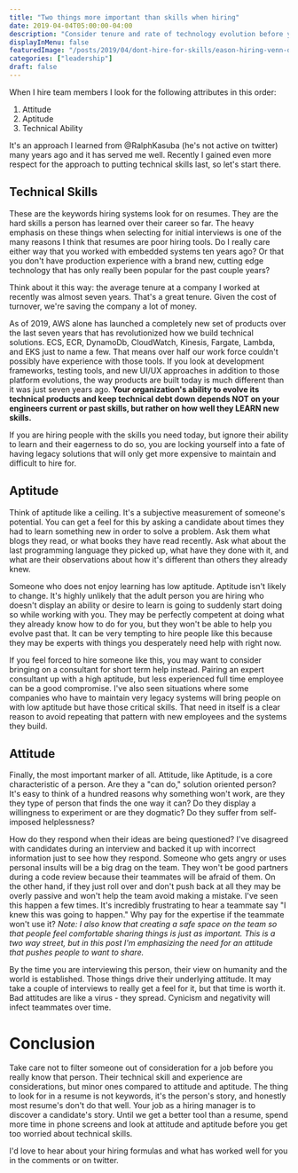 ```yaml
---
title: "Two things more important than skills when hiring"
date: 2019-04-04T05:00:00-04:00
description: "Consider tenure and rate of technology evolution before you prioritize specific technical skills in your hiring process."
displayInMenu: false
featuredImage: "/posts/2019/04/dont-hire-for-skills/eason-hiring-venn-diagram.png"
categories: ["leadership"]
draft: false
---
```

When I hire team members I look for the following attributes in this order:

1. Attitude
1. Aptitude
1. Technical Ability

It's an approach I learned from @RalphKasuba (he's not active on twitter) many years ago and it has served me well.  Recently I gained even more respect for the approach to putting technical skills last, so let's start there.

## Technical Skills
These are the keywords hiring systems look for on resumes.  They are the hard skills a person has learned over their career so far.  The heavy emphasis on these things when selecting for initial interviews is one of the many reasons I think that resumes are poor hiring tools.  Do I really care either way that you worked with embedded systems ten years ago?  Or that you don't have production experience with a brand new, cutting edge technology that has only really been popular for the past couple years?

Think about it this way: the average tenure at a company I worked at recently was almost seven years.  That's a great tenure.  Given the cost of turnover, we're saving the company a lot of money.

As of 2019, AWS alone has launched a completely new set of products over the last seven years that has revolutionized how we build technical solutions.  ECS, ECR, DynamoDb, CloudWatch, Kinesis, Fargate, Lambda, and EKS just to name a few.  That means over half our work force couldn't possibly have experience with those tools.  If you look at development frameworks, testing tools, and new UI/UX approaches in addition to those platform evolutions, the way products are built today is much different than it was just seven years ago.  **Your organization's ability to evolve its technical products and keep technical debt down depends NOT on your engineers current or past skills, but rather on how well they LEARN new skills.**

If you are hiring people with the skills you need today, but ignore their ability to learn and their eagerness to do so, you are locking yourself into a fate of having legacy solutions that will only get more expensive to maintain and difficult to hire for.

## Aptitude
Think of aptitude like a ceiling.  It's a subjective measurement of someone's potential.  You can get a feel for this by asking a candidate about times they had to learn something new in order to solve a problem.  Ask them what blogs they read, or what books they have read recently.  Ask what about the last programming language they picked up, what have they done with it, and what are their observations about how it's different than others they already knew.

Someone who does not enjoy learning has low aptitude.  Aptitude isn't likely to change.  It's highly unlikely that the adult person you are hiring who doesn't display an ability or desire to learn is going to suddenly start doing so while working with you.  They may be perfectly competent at doing what they already know how to do for you, but they won't be able to help you evolve past that.  It can be very tempting to hire people like this because they may be experts with things you desperately need help with right now.

If you feel forced to hire someone like this, you may want to consider bringing on a consultant for short term help instead.  Pairing an expert consultant up with a high aptitude, but less experienced full time employee can be a good compromise.  I've also seen situations where some companies who have to maintain very legacy systems will bring people on with low aptitude but have those critical skills.  That need in itself is a clear reason to avoid repeating that pattern with new employees and the systems they build.

## Attitude
Finally, the most important marker of all.  Attitude, like Aptitude, is a core characteristic of a person.  Are they a "can do," solution oriented person?  It's easy to think of a hundred reasons why something won't work, are they they type of person that finds the one way it can?  Do they display a willingness to experiment or are they dogmatic?  Do they suffer from self-imposed helplessness?

How do they respond when their ideas are being questioned?  I've disagreed with candidates during an interview and backed it up with incorrect information just to see how they respond.  Someone who gets angry or uses personal insults will be a big drag on the team.  They won't be good partners during a code review because their teammates will be afraid of them.  On the other hand, if they just roll over and don't push back at all they may be overly passive and won't help the team avoid making a mistake.  I've seen this happen a few times.  It's incredibly frustrating to hear a teammate say "I knew this was going to happen."  Why pay for the expertise if the teammate won't use it?
_Note: I also know that creating a safe space on the team so that people feel comfortable sharing things is just as important.  This is a two way street, but in this post I'm emphasizing the need for an attitude that pushes people to want to share._

By the time you are interviewing this person, their view on humanity and the world is established.  Those things drive their underlying attitude.  It may take a couple of interviews to really get a feel for it, but that time is worth it.  Bad attitudes are like a virus - they spread.  Cynicism and negativity will infect teammates over time.

# Conclusion
Take care not to filter someone out of consideration for a job before you really know that person.  Their technical skill and experience are considerations, but minor ones compared to attitude and aptitude.  The thing to look for in a resume is not keywords, it's the person's story, and honestly most resume's don't do that well.  Your job as a hiring manager is to discover  a candidate's story.  Until we get a better tool than a resume, spend more time in phone screens and look at attitude and aptitude before you get too worried about technical skills.

I'd love to hear about your hiring formulas and what has worked well for you in the comments or on twitter.
